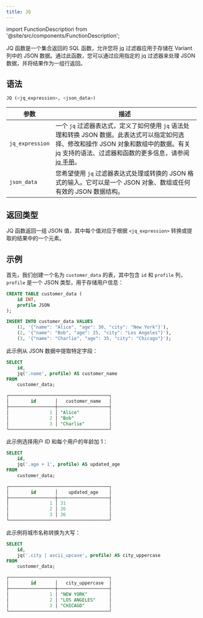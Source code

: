 ```yaml
---
title: JQ
---
```

import FunctionDescription from '@site/src/components/FunctionDescription';

<FunctionDescription description="引入或更新: v1.2.622"/>

JQ 函数是一个集合返回的 SQL 函数，允许您将 [jq](https://jqlang.github.io/jq/) 过滤器应用于存储在 Variant 列中的 JSON 数据。通过此函数，您可以通过应用指定的 jq 过滤器来处理 JSON 数据，并将结果作为一组行返回。

## 语法

```sql
JQ (<jq_expression>, <json_data>)
```

| 参数            | 描述                                                                                                                                                                                                                                                                                                                                                 |
|-----------------|-------------------------------------------------------------------------------------------------------------------------------------------------------------------------------------------------------------------------------------------------------------------------------------------------------------------------------------------------------------|
| `jq_expression` | 一个 `jq` 过滤器表达式，定义了如何使用 `jq` 语法处理和转换 JSON 数据。此表达式可以指定如何选择、修改和操作 JSON 对象和数组中的数据。有关 jq 支持的语法、过滤器和函数的更多信息，请参阅 [jq 手册](https://jqlang.github.io/jq/manual/#basic-filters)。 |
| `json_data`     | 您希望使用 `jq` 过滤器表达式处理或转换的 JSON 格式的输入。它可以是一个 JSON 对象、数组或任何有效的 JSON 数据结构。                                                                                                                                                                                          |

## 返回类型

JQ 函数返回一组 JSON 值，其中每个值对应于根据 `<jq_expression>` 转换或提取的结果中的一个元素。

## 示例

首先，我们创建一个名为 `customer_data` 的表，其中包含 `id` 和 `profile` 列，`profile` 是一个 JSON 类型，用于存储用户信息：

```sql
CREATE TABLE customer_data (
    id INT,
    profile JSON
);

INSERT INTO customer_data VALUES
    (1, '{"name": "Alice", "age": 30, "city": "New York"}'),
    (2, '{"name": "Bob", "age": 25, "city": "Los Angeles"}'),
    (3, '{"name": "Charlie", "age": 35, "city": "Chicago"}');
```

此示例从 JSON 数据中提取特定字段：

```sql
SELECT
    id,
    jq('.name', profile) AS customer_name
FROM
    customer_data;

┌─────────────────────────────────────┐
│        id       │   customer_name   │
├─────────────────┼───────────────────┤
│               1 │ "Alice"           │
│               2 │ "Bob"             │
│               3 │ "Charlie"         │
└─────────────────────────────────────┘
```

此示例选择用户 ID 和每个用户的年龄加 1：

```sql
SELECT
    id,
    jq('.age + 1', profile) AS updated_age
FROM
    customer_data;

┌─────────────────────────────────────┐
│        id       │    updated_age    │
├─────────────────┼───────────────────┤
│               1 │ 31                │
│               2 │ 26                │
│               3 │ 36                │
└─────────────────────────────────────┘
```

此示例将城市名称转换为大写：

```sql
SELECT
    id,
    jq('.city | ascii_upcase', profile) AS city_uppercase
FROM
    customer_data;

┌─────────────────────────────────────┐
│        id       │   city_uppercase  │
├─────────────────┼───────────────────┤
│               1 │ "NEW YORK"        │
│               2 │ "LOS ANGELES"     │
│               3 │ "CHICAGO"         │
└─────────────────────────────────────┘
```